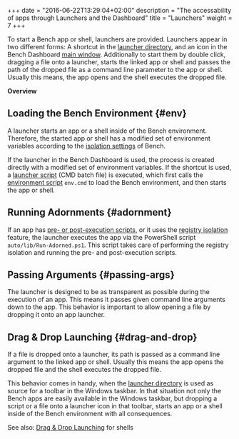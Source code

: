 +++
date = "2016-06-22T13:29:04+02:00"
description = "The accessability of apps through Launchers and the Dashboard"
title = "Launchers"
weight = 7
+++

[launcher directory]: /ref/file-structure/#launcher-dir
[launcher script]: /ref/file-structure/#lib-launcher-dir
[dashboard-main-window]: /ref/dashboard/#main-window
[isolation]: /guide/isolation
[adornment]: /guide/isolation/#execution-adornment
[environment script]: /ref/file-structure/#env
[registry isolation]: /guide/isolation/#registry-isolation

To start a Bench app or shell, launchers are provided.
Launchers appear in two different forms:
A shortcut in the [launcher directory][], and an icon in the Bench Dashboard
[main window][dashboard-main-window].
Additionally to start them by double click, dragging a file onto a launcher,
starts the linked app or shell and passes the path of the dropped file
as a command line parameter to the app or shell.
Usually this means, the app opens and the shell executes the dropped file.
<!-- more -->

**Overview**

<!-- #data-list /*/* -->

## Loading the Bench Environment {#env}
A launcher starts an app or a shell inside of the Bench environment.
Therefore, the started app or shell has a modified set of environment variables
according to the [isolation settings][isolation] of Bench.

If the launcher in the Bench Dashboard is used, the process is created
directly with a modified set of environment variables.
If the shortcut is used, a [launcher script][] (CMD batch file) is executed,
which first calls the [environment script][] `env.cmd` to load the Bench
environment, and then starts the app or shell.

## Running Adornments {#adornment}
If an app has [pre- or post-execution scripts][adornment], or it uses the [registry isolation][]
feature, the launcher executes the app via the PowerShell script
`auto/lib/Run-Adorned.ps1`. This script takes care of performing the
registry isolation and running the pre- and post-execution scripts.

## Passing Arguments {#passing-args}
The launcher is designed to be as transparent as possible during the execution
of an app. This means it passes given command line arguments down to the app.
This behavior is important to allow opening a file by dropping it onto
an app launcher.

## Drag & Drop Launching {#drag-and-drop}
If a file is dropped onto a launcher, its path is passed as a command line
argument to the linked app or shell.
Usually this means the app opens the dropped file and the shell executes the
dropped file.

This behavior comes in handy, when the [launcher directory][] is used as source
for a toolbar in the Windows taskbar. In that situation not only the Bench apps
are easily available in the Windows taskbar, but dropping a script or a file
onto a launcher icon in that toolbar, starts an app or a shell inside of the
Bench environment with all consequences.

See also: [Drag & Drop Launching](/guide/shell/#drag-and-drop) for shells
